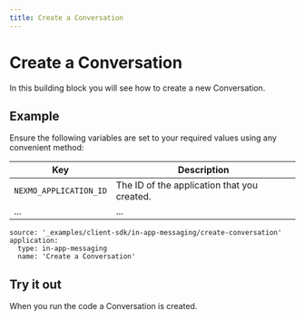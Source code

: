 ```yaml
---
title: Create a Conversation
---
```


# Create a Conversation

In this building block you will see how to create a new Conversation.

## Example

Ensure the following variables are set to your required values using any convenient method:

Key | Description
-- | --
`NEXMO_APPLICATION_ID` | The ID of the application that you created.
... | ...

```building_blocks
source: '_examples/client-sdk/in-app-messaging/create-conversation'
application:
  type: in-app-messaging
  name: 'Create a Conversation'
```

## Try it out

When you run the code a Conversation is created.